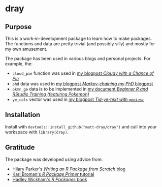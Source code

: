 # dray

## Purpose

This is a work-in-development package to learn how to make packages. The functions and data are pretty trivial (and possibly silly) and mostly for my own amusement.

The package has been used in various blogs and personal projects. For example, the:

* `cloud_pie` function was used in [my blogpost *Cloudy with a Chance of Pie*](https://www.rostrum.blog/2018/05/25/cloud-pie/)
* `phd` data was used in [my blogpost *Markov-chaining my PhD* blogpost](https://www.rostrum.blog/2018/06/30/markov-chain-phd/)
* `pkmn_go` data is to be implemented in [my document *Beginner R and RStudio Training (featuring Pokemon)*](https://matt-dray.github.io/beginner-r-feat-pkmn/)
* `ye_cols` vector was used in [my blogpost *Tid-ye-text with `geniusr`*](https://www.rostrum.blog/2018/06/05/tid-ye-text/)

## Installation

Install with `devtools::install_github("matt-dray/dray")` and call into your workspace with `library(dray)`.

## Gratitude

The package was developed using advice from:

* [Hilary Parker's *Writing an R Package from Scratch* blog](https://hilaryparker.com/2014/04/29/writing-an-r-package-from-scratch/)
* [Karl Broman's *R Package Primer* tutorial](https://kbroman.org/pkg_primer/)
* [Hadley Wickham's *R Packages* book](http://r-pkgs.had.co.nz/)
